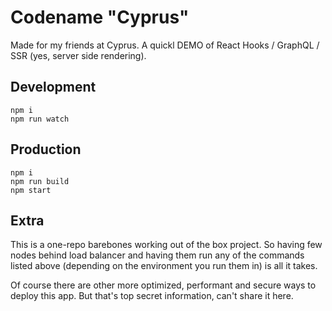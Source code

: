 # Codename "Cyprus"

Made for my friends at Cyprus. A quickl DEMO of React Hooks / GraphQL / SSR (yes,
server side rendering).

## Development

```shell
npm i
npm run watch
```

## Production

```shell
npm i
npm run build
npm start
```

## Extra

This is a one-repo barebones working out of the box project. So having few
nodes behind load balancer and having them run any of the commands listed above
(depending on the environment you run them in) is all it takes.

Of course there are other more optimized, performant and secure ways to deploy this app.
But that's top secret information, can't share it here.
